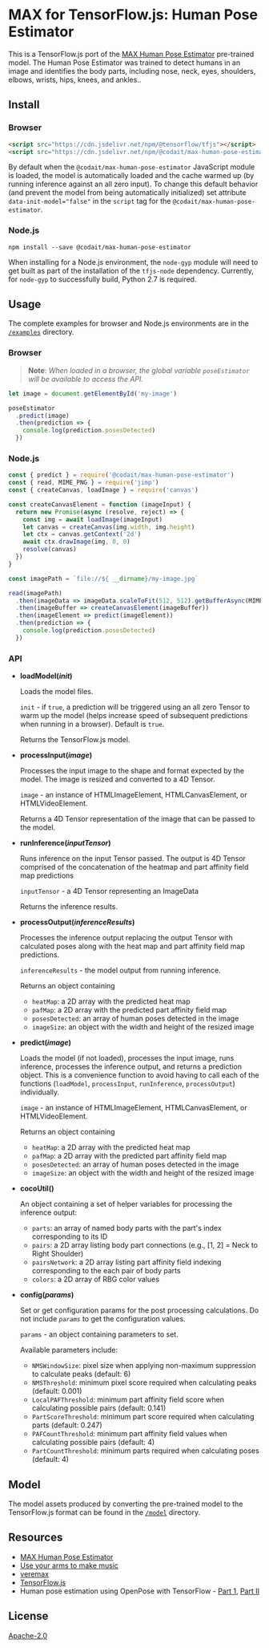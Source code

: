 # MAX for TensorFlow.js: Human Pose Estimator

This is a TensorFlow.js port of the [MAX Human Pose Estimator](https://github.com/IBM/MAX-Human-Pose-Estimator) pre-trained model. The Human Pose Estimator was trained to detect humans in an image and identifies the body parts, including nose, neck, eyes, shoulders, elbows, wrists, hips, knees, and ankles..

## Install

### Browser

```html
<script src="https://cdn.jsdelivr.net/npm/@tensorflow/tfjs"></script>
<script src="https://cdn.jsdelivr.net/npm/@codait/max-human-pose-estimator"></script>
```

By default when the `@codait/max-human-pose-estimator` JavaScript module is loaded, the model is automatically loaded and the cache warmed up (by running inference against an all zero input). To change this default behavior (and prevent the model from being automatically initialized) set attribute `data-init-model="false"` in the `script` tag for the `@codait/max-human-pose-estimator`.

### Node.js

```
npm install --save @codait/max-human-pose-estimator
```

When installing for a Node.js environment, the `node-gyp` module will need to get built as part of the installation of the `tfjs-node` dependency. Currently, for `node-gyp` to successfully build, Python 2.7 is required.

## Usage

The complete examples for browser and Node.js environments are in the [`/examples`](https://github.com/CODAIT/max-tfjs-models/tree/master/human-pose-estimator/examples) directory.

### Browser

> **Note**: _When loaded in a browser, the global variable `poseEstimator` will be available to access the API._

```javascript
let image = document.getElementById('my-image')

poseEstimator
  .predict(image)
  .then(prediction => {
    console.log(prediction.posesDetected)
  })
```

### Node.js

```javascript
const { predict } = require('@codait/max-human-pose-estimator')
const { read, MIME_PNG } = require('jimp')
const { createCanvas, loadImage } = require('canvas')

const createCanvasElement = function (imageInput) {
  return new Promise(async (resolve, reject) => {
    const img = await loadImage(imageInput)
    let canvas = createCanvas(img.width, img.height)
    let ctx = canvas.getContext('2d')
    await ctx.drawImage(img, 0, 0)
    resolve(canvas)
  })
}

const imagePath = `file://${ __dirname}/my-image.jpg`

read(imagePath)
  .then(imageData => imageData.scaleToFit(512, 512).getBufferAsync(MIME_PNG))
  .then(imageBuffer => createCanvasElement(imageBuffer))
  .then(imageElement => predict(imageElement))
  .then(prediction => {
    console.log(prediction.posesDetected)
  })
```

### API

- **loadModel(_init_)**

  Loads the model files.

  `init` - if `true`, a prediction will be triggered using an all zero Tensor to warm up the model (helps increase speed of subsequent predictions when running in a browser). Default is `true`.

  Returns the TensorFlow.js model.

- **processInput(_image_)**

  Processes the input image to the shape and format expected by the model. The image is resized and converted to a 4D Tensor.

  `image` - an instance of HTMLImageElement, HTMLCanvasElement, or HTMLVideoElement.

  Returns a 4D Tensor representation of the image that can be passed to the model.

- **runInference(_inputTensor_)**

  Runs inference on the input Tensor passed. The output is 4D Tensor comprised of the concatenation of the heatmap and part affinity field map predictions

  `inputTensor` - a 4D Tensor representing an ImageData

  Returns the inference results.

- **processOutput(_inferenceResults_)**

  Processes the inference output replacing the output Tensor with calculated poses along with the heat map and part affinity field map predictions.

  `inferenceResults` - the model output from running inference.

  Returns an object containing

  - `heatMap`: a 2D array with the predicted heat map
  - `pafMap`: a 2D array with the predicted part affinity field map
  - `posesDetected`: an array of human poses detected in the image
  - `imageSize`: an object with the width and height of the resized image

- **predict(_image_)**

  Loads the model (if not loaded), processes the input image, runs inference, processes the inference output, and returns a prediction object. This is a convenience function to avoid having to call each of the functions (`loadModel`, `processInput`, `runInference`, `processOutput`) individually.

  `image` - an instance of HTMLImageElement, HTMLCanvasElement, or HTMLVideoElement.

  Returns an object containing

  - `heatMap`: a 2D array with the predicted heat map
  - `pafMap`: a 2D array with the predicted part affinity field map
  - `posesDetected`: an array of human poses detected in the image
  - `imageSize`: an object with the width and height of the resized image

- **cocoUtil()**

  An object containing a set of helper variables for processing the inference output:

  - `parts`: an array of named body parts with the part's index corresponding to its ID
  - `pairs`: a 2D array listing body part connections (e.g., [1, 2] = Neck to Right Shoulder)
  - `pairsNetwork`: a 2D array listing part affinity field indexing corresponding to the each pair of body parts
  - `colors`: a 2D array of RBG color values

- **config(_params_)**

  Set or get configuration params for the post processing calculations. Do not include _`params`_ to get the configuration values.

  `params` - an object containing parameters to set.

  Available parameters include:

  - `NMSWindowSize`: pixel size when applying non-maximum suppression to calculate peaks (default: 6)
  - `NMSThreshold`: minimum pixel score required when calculating peaks (default: 0.001)
  - `LocalPAFThreshold`: minimum part affinity field score when calculating possible pairs (default: 0.141)
  - `PartScoreThreshold`: minimum part score required when calculating parts (default: 0.247)
  - `PAFCountThreshold`: minimum part affinity field values when calculating possible pairs (default: 4)
  - `PartCountThreshold`: minimum parts required when calculating poses (default: 4)


## Model

The model assets produced by converting the pre-trained model to the TensorFlow.js format can be found in the [`/model`](https://github.com/CODAIT/max-tfjs-models/tree/master/human-pose-estimator/model) directory.

## Resources

- [MAX Human Pose Estimator](https://github.com/IBM/MAX-Human-Pose-Estimator)
- [Use your arms to make music](https://developer.ibm.com/patterns/making-music-with-the-max-human-pose-estimator-and-tensorflowjs/)
- [veremax](https://ibm.biz/veremax)
- [TensorFlow.js](https://www.tensorflow.org/js/)
 - Human pose estimation using OpenPose with TensorFlow - [Part 1](https://arvrjourney.com/human-pose-estimation-using-openpose-with-tensorflow-part-1-7dd4ca5c8027), [Part II](https://arvrjourney.com/human-pose-estimation-using-openpose-with-tensorflow-part-2-e78ab9104fc8)

## License

[Apache-2.0](https://github.com/CODAIT/max-tfjs-models/blob/master/LICENSE)
